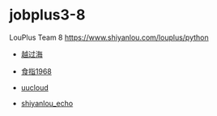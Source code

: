 # jobplus3-8
LouPlus Team 8 https://www.shiyanlou.com/louplus/python

* [越过海](https://github.com/shium)

* [食指1968](https://github.com/tongxindao)

* [uucloud](https://github.com/uucloud)

* [shiyanlou_echo](https://github.com/echo-ray)
